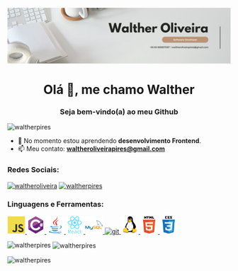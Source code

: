 ![Header](./bannerwalther.png)
<h1 align="center">Olá 👋, me chamo Walther </h1>
<h3 align="center">Seja bem-vindo(a) ao meu Github</h3>

<p align="left">
  <img
    src="https://komarev.com/ghpvc/?username=waltherpires&label=Profile%20views&color=0e75b6&style=flat"
    alt="waltherpires"
  />
</p>

- 🌱 No momento estou aprendendo **desenvolvimento Frontend**.
- 📫 Meu contato:
**waltheroliveirapires@gmail.com**

<h3 align="left">Redes Sociais:</h3>
<p align="left">
  <a href="https://linkedin.com/in/waltheroliveira" target="blank"
    ><img
      align="center"
      src="https://raw.githubusercontent.com/rahuldkjain/github-profile-readme-generator/master/src/images/icons/Social/linked-in-alt.svg"
      alt="waltheroliveira"
      height="30"
      width="40"
  /></a>
  <a href="https://instagram.com/waltherpires" target="blank"
    ><img
      align="center"
      src="https://raw.githubusercontent.com/rahuldkjain/github-profile-readme-generator/master/src/images/icons/Social/instagram.svg"
      alt="waltherpires"
      height="30"
      width="40"
  /></a>
</p>

<h3 align="left">Linguagens e Ferramentas:</h3>
<p align="left">
  <a
    href="https://developer.mozilla.org/en-US/docs/Web/JavaScript"
    target="_blank"
    rel="noreferrer"
  >
    <img
      src="https://raw.githubusercontent.com/devicons/devicon/master/icons/javascript/javascript-original.svg"
      alt="javascript"
      width="40"
      height="40"
    />
  </a>

  <a href="https://www.w3schools.com/cs/" target="_blank" rel="noreferrer">
    <img
      src="https://raw.githubusercontent.com/devicons/devicon/master/icons/csharp/csharp-original.svg"
      alt="csharp"
      width="40"
      height="40"
    />
  </a>

  <a href="https://www.java.com" target="_blank" rel="noreferrer">
    <img
      src="https://raw.githubusercontent.com/devicons/devicon/master/icons/java/java-original.svg"
      alt="java"
      width="40"
      height="40"
    />
  </a>

  <a href="https://reactjs.org/" target="_blank" rel="noreferrer">
    <img
      src="https://raw.githubusercontent.com/devicons/devicon/master/icons/react/react-original-wordmark.svg"
      alt="react"
      width="40"
      height="40"
    />
  </a>

  <a href="https://www.mysql.com/" target="_blank" rel="noreferrer">
    <img
      src="https://raw.githubusercontent.com/devicons/devicon/master/icons/mysql/mysql-original-wordmark.svg"
      alt="mysql"
      width="40"
      height="40"
    />
  </a>

  <a href="https://git-scm.com/" target="_blank" rel="noreferrer">
    <img
      src="https://www.vectorlogo.zone/logos/git-scm/git-scm-icon.svg"
      alt="git"
      width="40"
      height="40"
    />
  </a>

  <a href="https://www.linux.org/" target="_blank" rel="noreferrer">
    <img
      src="https://raw.githubusercontent.com/devicons/devicon/master/icons/linux/linux-original.svg"
      alt="linux"
      width="40"
      height="40"
    />
  </a>

  <a href="https://www.w3.org/html/" target="_blank" rel="noreferrer">
    <img
      src="https://raw.githubusercontent.com/devicons/devicon/master/icons/html5/html5-original-wordmark.svg"
      alt="html5"
      width="40"
      height="40"
    />
  </a>

  <a href="https://www.w3schools.com/css/" target="_blank" rel="noreferrer">
    <img
      src="https://raw.githubusercontent.com/devicons/devicon/master/icons/css3/css3-original-wordmark.svg"
      alt="css3"
      width="40"
      height="40"
    />
  </a>
</p>

<p>
  <img
    align="left"
    src="https://github-readme-stats.vercel.app/api/top-langs?username=waltherpires&show_icons=true&locale=en&layout=compact"
    alt="waltherpires"
  />
</p>

<p>
  &nbsp;<img
    align="center"
    src="https://github-readme-stats.vercel.app/api?username=waltherpires&show_icons=true&locale=en"
    alt="waltherpires"
  />
</p>

<p>
  <img
    align="center"
    src="https://github-readme-streak-stats.herokuapp.com/?user=waltherpires&"
    alt="waltherpires"
  />
</p>

